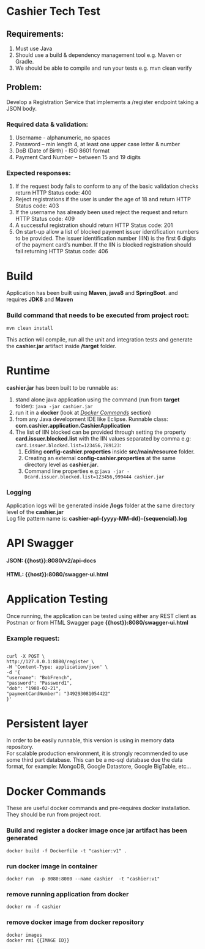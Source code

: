 # Cashier Tech Test

## Requirements:
1. Must use Java
2. Should use a build & dependency management tool e.g. Maven or Gradle.
3. We should be able to compile and run your tests e.g. mvn clean verify

## Problem:
Develop a Registration Service that implements a /register endpoint taking a JSON body.

### Required data & validation:
1. Username - alphanumeric, no spaces
2. Password – min length 4, at least one upper case letter & number
3. DoB (Date of Birth) - ISO 8601 format
4. Payment Card Number – between 15 and 19 digits

### Expected responses:
1. If the request body fails to conform to any of the basic validation checks return HTTP Status code: 400 
2. Reject registrations if the user is under the age of 18 and return HTTP Status code: 403 
3. If the username has already been used reject the request and return HTTP Status code: 409  
4. A successful registration should return HTTP Status code: 201  
5. On start-up allow a list of blocked payment issuer identification numbers to be provided. The issuer identification number (IIN) is the first 6 digits of the payment card’s number. If the IIN is blocked registration should fail returning HTTP Status code: 406 


# Build
Application has been built using **Maven**, **java8** and **SpringBoot**. and requires **JDK8** and **Maven**

### Build command that needs to be executed from project root:
`mvn clean install` 

This action will compile, run all the unit and integration tests and generate the **cashier.jar** artifact inside **/target** folder.


# Runtime
**cashier.jar** has been built to be runnable as:
 
1. stand alone java application using the command (run from **target** folder):  `java -jar cashier.jar`
2. run it in a **docker** (look at [*Docker Commands*](#docker-commands) section)
3. from any Java development IDE like Eclipse. Runnable class: **com.cashier.application.CashierApplication** 
4. The list of IIN blocked can be provided through setting the property **card.issuer.blocked.list** with the IIN values separated by comma e.g: `card.issuer.blocked.list=123456,789123`:
	1. Editing **config-cashier.properties** inside **src/main/resource** folder.
	2. Creating an external **config-cashier.properties** at the same directory level as **cashier.jar**. 
	3. Command line properties e.g:`java -jar -Dcard.issuer.blocked.list=123456,999444 cashier.jar`

### Logging
Application logs will be generated inside **/logs** folder at the same directory level of the **cashier.jar**  
Log file pattern name is: **cashier-apl-{yyyy-MM-dd}-{sequencial}.log** 


# API Swagger
#### JSON: {{host}}:8080/v2/api-docs
#### HTML: {{host}}:8080/swagger-ui.html
 

# Application Testing

Once running, the application can be tested using either any REST client as Postman or from HTML Swagger page **{{host}}:8080/swagger-ui.html**

### Example request:

```

curl -X POST \
http://127.0.0.1:8080/register \
-H 'Content-Type: application/json' \
-d '{
"username": "BobFrench",
"password": "Password1",
"dob": "1980-02-21",
"paymentCardNumber": "349293081054422"
}'

```

# Persistent layer

In order to be easily runnable, this version is using in memory data repository.    
For scalable production environment, it is strongly recommended to use some third part database. 
This can be a no-sql database due the data format, for example: MongoDB, Google Datastore, Google BigTable, etc...


# Docker Commands

These are useful docker commands and pre-requires docker installation.
They should be run from project root.
 
### Build and register a docker image once jar artifact has been generated
`docker build -f Dockerfile -t "cashier:v1" .`

### run docker image in container
`docker run  -p 8080:8080 --name cashier  -t "cashier:v1"` 

### remove running application from docker
`docker rm -f cashier`

### remove docker image from docker repository
```
docker images
docker rmi {{IMAGE ID}}
```

